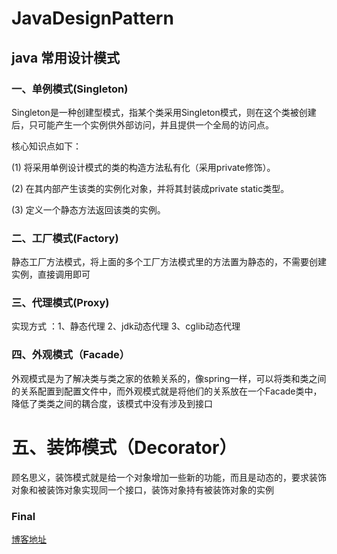 # JavaDesignPattern
## java 常用设计模式
### 一、单例模式(Singleton)
Singleton是一种创建型模式，指某个类采用Singleton模式，则在这个类被创建后，只可能产生一个实例供外部访问，并且提供一个全局的访问点。

核心知识点如下：

(1) 将采用单例设计模式的类的构造方法私有化（采用private修饰）。

(2) 在其内部产生该类的实例化对象，并将其封装成private static类型。

(3) 定义一个静态方法返回该类的实例。

### 二、工厂模式(Factory)
静态工厂方法模式，将上面的多个工厂方法模式里的方法置为静态的，不需要创建实例，直接调用即可
### 三、代理模式(Proxy)
实现方式 ：1、静态代理 2、jdk动态代理 3、cglib动态代理
### 四、外观模式（Facade）
外观模式是为了解决类与类之家的依赖关系的，像spring一样，可以将类和类之间的关系配置到配置文件中，而外观模式就是将他们的关系放在一个Facade类中，降低了类类之间的耦合度，该模式中没有涉及到接口
# 五、装饰模式（Decorator）
顾名思义，装饰模式就是给一个对象增加一些新的功能，而且是动态的，要求装饰对象和被装饰对象实现同一个接口，装饰对象持有被装饰对象的实例
### Final
[博客地址](http://www.cnblogs.com/jiafuwei/tag/java%E8%AE%BE%E8%AE%A1%E6%A8%A1%E5%BC%8F/)

